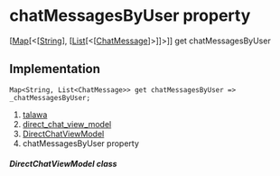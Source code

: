 
<div>

# chatMessagesByUser property

</div>



[[Map](https://api.flutter.dev/flutter/dart-core/Map-class.html)[\<[[String](https://api.flutter.dev/flutter/dart-core/String-class.html)],
[[List](https://api.flutter.dev/flutter/dart-core/List-class.html)[\<[[ChatMessage](../../models_chats_chat_message/ChatMessage-class.html)]\>]]\>]]
get chatMessagesByUser



## Implementation

``` language-dart
Map<String, List<ChatMessage>> get chatMessagesByUser => _chatMessagesByUser;
```








1.  [talawa](../../index.html)
2.  [direct_chat_view_model](../../view_model_after_auth_view_models_chat_view_models_direct_chat_view_model/)
3.  [DirectChatViewModel](../../view_model_after_auth_view_models_chat_view_models_direct_chat_view_model/DirectChatViewModel-class.html)
4.  chatMessagesByUser property

##### DirectChatViewModel class







